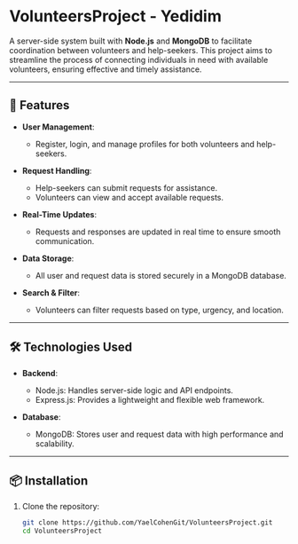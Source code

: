 # VolunteersProject - Yedidim

A server-side system built with **Node.js** and **MongoDB** to facilitate coordination between volunteers and help-seekers. This project aims to streamline the process of connecting individuals in need with available volunteers, ensuring effective and timely assistance.

---

## 🚀 Features

- **User Management**:
  - Register, login, and manage profiles for both volunteers and help-seekers.

- **Request Handling**:
  - Help-seekers can submit requests for assistance.
  - Volunteers can view and accept available requests.

- **Real-Time Updates**:
  - Requests and responses are updated in real time to ensure smooth communication.

- **Data Storage**:
  - All user and request data is stored securely in a MongoDB database.

- **Search & Filter**:
  - Volunteers can filter requests based on type, urgency, and location.

---

## 🛠️ Technologies Used

- **Backend**:
  - Node.js: Handles server-side logic and API endpoints.
  - Express.js: Provides a lightweight and flexible web framework.

- **Database**:
  - MongoDB: Stores user and request data with high performance and scalability.

---

## 📦 Installation

1. Clone the repository:
   ```bash
   git clone https://github.com/YaelCohenGit/VolunteersProject.git
   cd VolunteersProject

